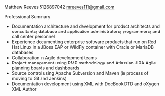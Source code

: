 Matthew Reeves
5126897042
mreeves111@gmail.com

Professional Summary
* Documentation architecture and development for product architects and consultants; database and application administrators; programmers; and call center personnel
* Experience documenting enterprise software products that run on Red Hat Linux in a JBoss EAP or WildFly container with Oracle or MariaDB databases
* Collaboration in Agile development teams
* Project management using PMP methodology and Atlassian JIRA Agile planning boards and dashboards
* Source control using Apache Subversion and Maven (in process of moving to Git and Jenkins)
* Documentation development using XML with DocBook DTD and oXygen XML Author

